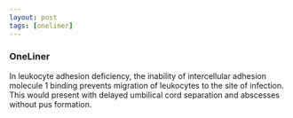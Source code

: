 ```yaml
---
layout: post
tags: [oneliner]
---
```



### OneLiner

In leukocyte adhesion deficiency, the inability of intercellular adhesion molecule 1 binding prevents migration of leukocytes to the site of infection. This would present with delayed umbilical cord separation and abscesses without pus formation.
